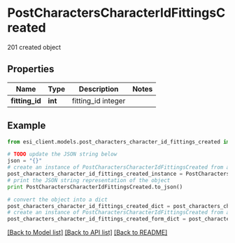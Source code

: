 # PostCharactersCharacterIdFittingsCreated

201 created object

## Properties

Name | Type | Description | Notes
------------ | ------------- | ------------- | -------------
**fitting_id** | **int** | fitting_id integer | 

## Example

```python
from esi_client.models.post_characters_character_id_fittings_created import PostCharactersCharacterIdFittingsCreated

# TODO update the JSON string below
json = "{}"
# create an instance of PostCharactersCharacterIdFittingsCreated from a JSON string
post_characters_character_id_fittings_created_instance = PostCharactersCharacterIdFittingsCreated.from_json(json)
# print the JSON string representation of the object
print PostCharactersCharacterIdFittingsCreated.to_json()

# convert the object into a dict
post_characters_character_id_fittings_created_dict = post_characters_character_id_fittings_created_instance.to_dict()
# create an instance of PostCharactersCharacterIdFittingsCreated from a dict
post_characters_character_id_fittings_created_form_dict = post_characters_character_id_fittings_created.from_dict(post_characters_character_id_fittings_created_dict)
```
[[Back to Model list]](../README.md#documentation-for-models) [[Back to API list]](../README.md#documentation-for-api-endpoints) [[Back to README]](../README.md)


